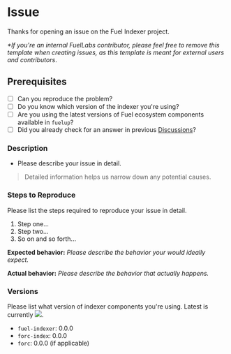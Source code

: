 # Issue

Thanks for opening an issue on the Fuel Indexer project.

_*If you're an internal FuelLabs contributor, please feel free to remove this template when creating issues, as this template is meant for external users and contributors_.

## Prerequisites

- [ ] Can you reproduce the problem?
- [ ] Do you know which version of the indexer you're using?
- [ ] Are you using the latest versions of Fuel ecosystem components available in `fuelup`?
- [ ] Did you already check for an answer in previous [Discussions](https://github.com/FuelLabs/fuel-indexer/discussions)?

### Description

- Please describe your issue in detail.

> Detailed information helps us narrow down any potential causes.

### Steps to Reproduce

Please list the steps required to reproduce your issue in detail.

1. Step one...
2. Step two...
3. So on and so forth...

**Expected behavior:** _Please describe the behavior your would ideally expect._

**Actual behavior:** _Please describe the behavior that actually happens._

### Versions

Please list what version of indexer components you're using. Latest is currently <img src="https://img.shields.io/crates/v/fuel-indexer?label=latest" />.

- `fuel-indexer`: 0.0.0
- `forc-index`: 0.0.0
- `forc`: 0.0.0 (if applicable)
